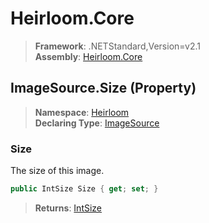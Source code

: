 # Heirloom.Core

> **Framework**: .NETStandard,Version=v2.1  
> **Assembly**: [Heirloom.Core][0]

## ImageSource.Size (Property)

> **Namespace**: [Heirloom][0]  
> **Declaring Type**: [ImageSource][1]

### Size

The size of this image.

```cs
public IntSize Size { get; set; }
```

> **Returns**: [IntSize][2]

[0]: ../../../Heirloom.Core.md
[1]: ../ImageSource.md
[2]: ../IntSize.md
